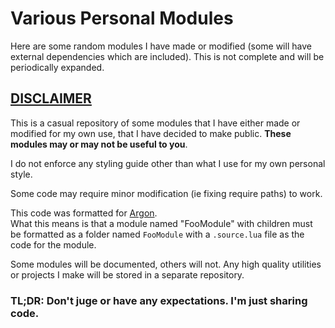 # Various Personal Modules

Here are some random modules I have made or modified (some will have external dependencies which are included). This is not complete and will be periodically expanded.

## [DISCLAIMER](https://github.com/plasma-node/RandomPublicModules/blob/master/DISCLAIMER.md)

This is a casual repository of some modules that I have either made or modified for my own use, that I have decided to make public. 
**These modules may or may not be useful to you**.

I do not enforce any styling guide other than what I use for my own personal style.   

Some code may require minor modification (ie fixing require paths) to work.    

This code was formatted for [Argon](https://devforum.roblox.com/t/argon-vs-code-sync-plugin/2021776).     
What this means is that a module named "FooModule" with children must be formatted as a folder named `FooModule` with a `.source.lua` file as the code for the module. 

Some modules will be documented, others will not. Any high quality utilities or projects I make will be stored in a separate repository.

### TL;DR: Don't juge or have any expectations. I'm just sharing code.
